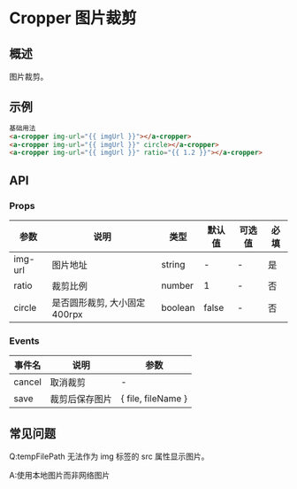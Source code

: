 # Cropper 图片裁剪

## 概述

图片裁剪。

## 示例

```html
基础用法
<a-cropper img-url="{{ imgUrl }}"></a-cropper>
<a-cropper img-url="{{ imgUrl }}" circle></a-cropper>
<a-cropper img-url="{{ imgUrl }}" ratio="{{ 1.2 }}"></a-cropper>
```

## API

### Props

| 参数    | 说明                          | 类型    | 默认值 | 可选值 | 必填 |
| ------- | ----------------------------- | ------- | ------ | ------ | ---- |
| img-url | 图片地址                      | string  | -      | -      | 是   |
| ratio   | 裁剪比例                      | number  | 1      | -      | 否   |
| circle  | 是否圆形裁剪, 大小固定 400rpx | boolean | false  | -      | 否   |

### Events

| 事件名 | 说明           | 参数               |
| ------ | -------------- | ------------------ |
| cancel | 取消裁剪       | -                  |
| save   | 裁剪后保存图片 | { file, fileName } |

## 常见问题

Q:tempFilePath 无法作为 img 标签的 src 属性显示图片。

A:使用本地图片而非网络图片
